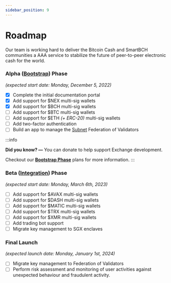 ```yaml
---
sidebar_position: 9
---
```


# Roadmap

Our team is working hard to deliver the Bitcoin Cash and SmartBCH communities a AAA service to stabilize the future of peer-to-peer electronic cash for the world.

### Alpha ([Bootstrap](https://nexa.exchange/bootstrap)) Phase

_(expected start date: Monday, December 5, 2022)_

- [x] Complete the initial documentation portal
- [x] Add support for $NEX multi-sig wallets
- [x] Add support for $BCH multi-sig wallets
- [ ] Add support for $BTC multi-sig wallets
- [ ] Add support for $ETH _(+ ERC-20)_ multi-sig wallets
- [ ] Add two-factor authentication
- [ ] Build an app to manage the [Subnet](https://docs.avax.network/subnets) Federation of Validators

:::info

__Did you know? —__ You can donate to help support Exchange development.

Checkout our [__Bootstrap Phase__](https://nexa.exchange/bootstrap) plans for more information.
:::


### Beta ([Integration](https://nexa.exchange/integration)) Phase

_(expected start date: Monday, March 6th, 2023)_

- [ ] Add support for $AVAX multi-sig wallets
- [ ] Add support for $DASH multi-sig wallets
- [ ] Add support for $MATIC multi-sig wallets
- [ ] Add support for $TRX multi-sig wallets
- [ ] Add support for $XMR multi-sig wallets
- [ ] Add trading bot support
- [ ] Migrate key management to SGX enclaves

### Final Launch

_(expected launch date: Monday, January 1st, 2024)_

- [ ] Migrate key management to Federation of Validators
- [ ] Perform risk assessment and monitoring of user activities against unexpected behaviour and fraudulent activity.
